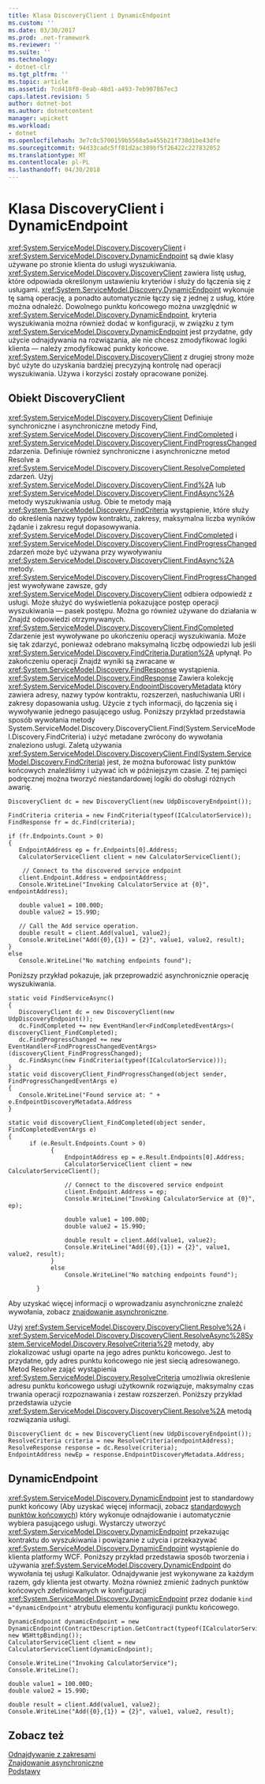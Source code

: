 ```yaml
---
title: Klasa DiscoveryClient i DynamicEndpoint
ms.custom: ''
ms.date: 03/30/2017
ms.prod: .net-framework
ms.reviewer: ''
ms.suite: ''
ms.technology:
- dotnet-clr
ms.tgt_pltfrm: ''
ms.topic: article
ms.assetid: 7cd418f0-0eab-48d1-a493-7eb907867ec3
caps.latest.revision: 5
author: dotnet-bot
ms.author: dotnetcontent
manager: wpickett
ms.workload:
- dotnet
ms.openlocfilehash: 3e7c8c5700159b5568a5a455b21f738d1be43dfe
ms.sourcegitcommit: 94d33cadc5ff81d2ac389bf5f26422c227832052
ms.translationtype: MT
ms.contentlocale: pl-PL
ms.lasthandoff: 04/30/2018
---
```

# <a name="discoveryclient-and-dynamicendpoint"></a>Klasa DiscoveryClient i DynamicEndpoint
<xref:System.ServiceModel.Discovery.DiscoveryClient> i <xref:System.ServiceModel.Discovery.DynamicEndpoint> są dwie klasy używane po stronie klienta do usługi wyszukiwania. <xref:System.ServiceModel.Discovery.DiscoveryClient> zawiera listę usług, które odpowiada określonym ustawieniu kryteriów i służy do łączenia się z usługami. <xref:System.ServiceModel.Discovery.DynamicEndpoint> wykonuje tę samą operację, a ponadto automatycznie łączy się z jednej z usług, które można odnaleźć. Dowolnego punktu końcowego można uwzględnić w <xref:System.ServiceModel.Discovery.DynamicEndpoint>, kryteria wyszukiwania można również dodać w konfiguracji, w związku z tym <xref:System.ServiceModel.Discovery.DynamicEndpoint> jest przydatne, gdy użycie odnajdywania na rozwiązania, ale nie chcesz zmodyfikować logiki klienta — należy zmodyfikować punkty końcowe. <xref:System.ServiceModel.Discovery.DiscoveryClient> z drugiej strony może być użyte do uzyskania bardziej precyzyjną kontrolę nad operacji wyszukiwania. Używa i korzyści zostały opracowane poniżej.  
  
## <a name="discoveryclient"></a>Obiekt DiscoveryClient  
 <xref:System.ServiceModel.Discovery.DiscoveryClient> Definiuje synchroniczne i asynchroniczne metody Find, <xref:System.ServiceModel.Discovery.DiscoveryClient.FindCompleted> i <xref:System.ServiceModel.Discovery.DiscoveryClient.FindProgressChanged> zdarzenia.  Definiuje również synchroniczne i asynchroniczne metod Resolve a <xref:System.ServiceModel.Discovery.DiscoveryClient.ResolveCompleted> zdarzeń. Użyj <xref:System.ServiceModel.Discovery.DiscoveryClient.Find%2A> lub <xref:System.ServiceModel.Discovery.DiscoveryClient.FindAsync%2A> metody wyszukiwania usług. Obie te metody mają <xref:System.ServiceModel.Discovery.FindCriteria> wystąpienie, które służy do określenia nazwy typów kontraktu, zakresy, maksymalna liczba wyników żądanie i zakresu reguł dopasowywania. <xref:System.ServiceModel.Discovery.DiscoveryClient.FindCompleted> i <xref:System.ServiceModel.Discovery.DiscoveryClient.FindProgressChanged> zdarzeń może być używana przy wywoływaniu <xref:System.ServiceModel.Discovery.DiscoveryClient.FindAsync%2A> metody. <xref:System.ServiceModel.Discovery.DiscoveryClient.FindProgressChanged> jest wywoływane zawsze, gdy <xref:System.ServiceModel.Discovery.DiscoveryClient> odbiera odpowiedź z usługi. Może służyć do wyświetlenia pokazujące postęp operacji wyszukiwania — pasek postępu. Można go również używane do działania w Znajdź odpowiedzi otrzymywanych. <xref:System.ServiceModel.Discovery.DiscoveryClient.FindCompleted> Zdarzenie jest wywoływane po ukończeniu operacji wyszukiwania. Może się tak zdarzyć, ponieważ odebrano maksymalną liczbę odpowiedzi lub jeśli <xref:System.ServiceModel.Discovery.FindCriteria.Duration%2A> upłynął. Po zakończeniu operacji Znajdź wyniki są zwracane w <xref:System.ServiceModel.Discovery.FindResponse> wystąpienia. <xref:System.ServiceModel.Discovery.FindResponse> Zawiera kolekcję <xref:System.ServiceModel.Discovery.EndpointDiscoveryMetadata> który zawiera adresy, nazwy typów kontraktu, rozszerzeń, nasłuchiwania URI i zakresy dopasowania usług. Użycie z tych informacji, do łączenia się i wywoływanie jednego pasującego usług. Poniższy przykład przedstawia sposób wywołania metody System.ServiceModel.Discovery.DiscoveryClient.Find(System.ServiceModel.Discovery.FindCriteria) i użyć metadane zwrócony do wywołania znaleziono usługi. Zaletą używania <xref:System.ServiceModel.Discovery.DiscoveryClient.Find(System.ServiceModel.Discovery.FindCriteria)> jest, że można buforować listy punktów końcowych znaleźliśmy i używać ich w późniejszym czasie. Z tej pamięci podręcznej można tworzyć niestandardowej logiki do obsługi różnych awarię.  
  
```  
DiscoveryClient dc = new DiscoveryClient(new UdpDiscoveryEndpoint());  
  
FindCriteria criteria = new FindCriteria(typeof(ICalculatorService));  
FindResponse fr = dc.Find(criteria);  
  
if (fr.Endpoints.Count > 0)  
{  
   EndpointAddress ep = fr.Endpoints[0].Address;  
   CalculatorServiceClient client = new CalculatorServiceClient();  
  
    // Connect to the discovered service endpoint  
   client.Endpoint.Address = endpointAddress;  
   Console.WriteLine("Invoking CalculatorService at {0}", endpointAddress);  
  
   double value1 = 100.00D;  
   double value2 = 15.99D;  
  
   // Call the Add service operation.  
   double result = client.Add(value1, value2);  
   Console.WriteLine("Add({0},{1}) = {2}", value1, value2, result);  
}  
else  
   Console.WriteLine("No matching endpoints found");  
```  
  
 Poniższy przykład pokazuje, jak przeprowadzić asynchronicznie operację wyszukiwania.  
  
```  
static void FindServiceAsync()  
{  
   DiscoveryClient dc = new DiscoveryClient(new UdpDiscoveryEndpoint());   
   dc.FindCompleted += new EventHandler<FindCompletedEventArgs>( discoveryClient_FindCompleted);  
   dc.FindProgressChanged += new EventHandler<FindProgressChangedEventArgs>(discoveryClient_FindProgressChanged);  
   dc.FindAsync(new FindCriteria(typeof(ICalculatorService)));   
}   
static void discoveryClient_FindProgressChanged(object sender, FindProgressChangedEventArgs e)  
{  
   Console.WriteLine("Found service at: " + e.EndpointDiscoveryMetadata.Address  
}   
  
static void discoveryClient_FindCompleted(object sender, FindCompletedEventArgs e)  
{    
      if (e.Result.Endpoints.Count > 0)  
            {  
                EndpointAddress ep = e.Result.Endpoints[0].Address;  
                CalculatorServiceClient client = new CalculatorServiceClient();  
  
                // Connect to the discovered service endpoint  
                client.Endpoint.Address = ep;  
                Console.WriteLine("Invoking CalculatorService at {0}", ep);  
  
                double value1 = 100.00D;  
                double value2 = 15.99D;  
  
                double result = client.Add(value1, value2);  
                Console.WriteLine("Add({0},{1}) = {2}", value1, value2, result);  
            }  
            else  
                Console.WriteLine("No matching endpoints found");  
  
        }  
```  
  
 Aby uzyskać więcej informacji o wprowadzaniu asynchroniczne znaleźć wywołania, zobacz [znajdowanie asynchroniczne](../../../../docs/framework/wcf/samples/asynchronous-find-sample.md).  
  
 Użyj <xref:System.ServiceModel.Discovery.DiscoveryClient.Resolve%2A> i <xref:System.ServiceModel.Discovery.DiscoveryClient.ResolveAsync%28System.ServiceModel.Discovery.ResolveCriteria%29> metody, aby zlokalizować usługi oparte na jego adres punktu końcowego. Jest to przydatne, gdy adres punktu końcowego nie jest siecią adresowanego. Metod Resolve zająć wystąpienia <xref:System.ServiceModel.Discovery.ResolveCriteria> umożliwia określenie adresu punktu końcowego usługi użytkownik rozwiązuje, maksymalny czas trwania operacji rozpoznawania i zestaw rozszerzeń. Poniższy przykład przedstawia użycie <xref:System.ServiceModel.Discovery.DiscoveryClient.Resolve%2A> metodą rozwiązania usługi.  
  
```  
DiscoveryClient dc = new DiscoveryClient(new UdpDiscoveryEndpoint());  
ResolveCriteria criteria = new ResolveCriteria(endpointAddress);  
ResolveResponse response = dc.Resolve(criteria);  
EndpointAddress newEp = response.EndpointDiscoveryMetadata.Address;  
```  
  
## <a name="dynamicendpoint"></a>DynamicEndpoint  
 <xref:System.ServiceModel.Discovery.DynamicEndpoint> jest to standardowy punkt końcowy (Aby uzyskać więcej informacji, zobacz [standardowych punktów końcowych](../../../../docs/framework/wcf/feature-details/standard-endpoints.md)) który wykonuje odnajdowanie i automatycznie wybiera pasującego usługi. Wystarczy utworzyć <xref:System.ServiceModel.Discovery.DynamicEndpoint> przekazując kontraktu do wyszukiwania i powiązanie z użycia i przekazywać <xref:System.ServiceModel.Discovery.DynamicEndpoint> wystąpienie do klienta platformy WCF. Poniższy przykład przedstawia sposób tworzenia i używania <xref:System.ServiceModel.Discovery.DynamicEndpoint> do wywołania tej usługi Kalkulator. Odnajdywanie jest wykonywane za każdym razem, gdy klienta jest otwarty. Można również zmienić żadnych punktów końcowych zdefiniowanych w konfiguracji <xref:System.ServiceModel.Discovery.DynamicEndpoint> przez dodanie `kind ="dynamicEndpoint"` atrybutu elementu konfiguracji punktu końcowego.  
  
```  
DynamicEndpoint dynamicEndpoint = new DynamicEndpoint(ContractDescription.GetContract(typeof(ICalculatorService)), new WSHttpBinding());  
CalculatorServiceClient client = new CalculatorServiceClient(dynamicEndpoint);  
  
Console.WriteLine("Invoking CalculatorService");  
Console.WriteLine();  
  
double value1 = 100.00D;  
double value2 = 15.99D;  
  
double result = client.Add(value1, value2);  
Console.WriteLine("Add({0},{1}) = {2}", value1, value2, result);  
```  
  
## <a name="see-also"></a>Zobacz też  
 [Odnajdywanie z zakresami](../../../../docs/framework/wcf/samples/discovery-with-scopes-sample.md)  
 [Znajdowanie asynchroniczne](../../../../docs/framework/wcf/samples/asynchronous-find-sample.md)  
 [Podstawy](../../../../docs/framework/wcf/samples/basic-sample.md)
